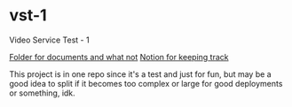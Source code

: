 # vst-1
Video Service Test - 1

[Folder for documents and what not](https://drive.google.com/drive/folders/1cprxSkmcdarcMl_i7ch2BO8xaQzOVKOv?usp=sharing)
[Notion for keeping track](https://boggy-tartan-79f.notion.site/Video-Transcoding-Project-f5216045365d444a8dd4e25cb30f153d)

This project is in one repo since it's a test and just for fun, but may be a good idea to split if it becomes too complex or large for good deployments or something, idk.
